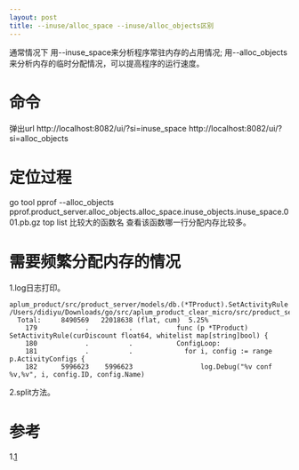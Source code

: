 ```yaml
---
layout: post
title: --inuse/alloc_space --inuse/alloc_objects区别
---
```


通常情况下
用--inuse_space来分析程序常驻内存的占用情况;
用--alloc_objects来分析内存的临时分配情况，可以提高程序的运行速度。

# 命令
弹出url
http://localhost:8082/ui/?si=inuse_space
http://localhost:8082/ui/?si=alloc_objects

# 定位过程
go tool pprof --alloc_objects pprof.product_server.alloc_objects.alloc_space.inuse_objects.inuse_space.001.pb.gz 
top
list 比较大的函数名
查看该函数哪一行分配内存比较多。

# 需要频繁分配内存的情况
1.log日志打印。
```
aplum_product/src/product_server/models/db.(*TProduct).SetActivityRule
/Users/didiyu/Downloads/go/src/aplum_product_clear_micro/src/product_server/models/db/set_discount_product.go
  Total:     8490569   22018638 (flat, cum)  5.25%
    179            .          .           func (p *TProduct) SetActivityRule(curDiscount float64, whitelist map[string]bool) { 
    180            .          .           ConfigLoop: 
    181            .          .           	for i, config := range p.ActivityConfigs { 
    182      5996623    5996623                 log.Debug("%v conf %v,%v", i, config.ID, config.Name) 
```
2.split方法。

# 参考
1.[1](https://lrita.github.io/2017/05/26/golang-memory-pprof/#--inusealloc_space---inusealloc_objects%E5%8C%BA%E5%88%AB)